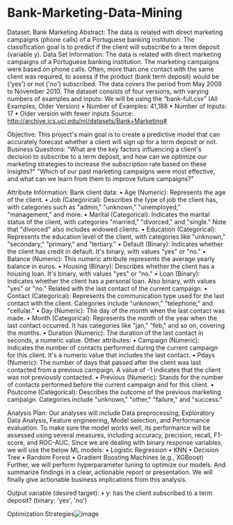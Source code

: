 # Bank-Marketing-Data-Mining


Dataset: Bank Marketing
Abstract:
The data is related with direct marketing campaigns (phone calls) of a Portuguese banking institution. The classification goal is to predict if the client will subscribe to a term deposit (variable y).
Data Set Information:
The data is related with direct marketing campaigns of a Portuguese banking institution. The marketing campaigns were based on phone calls. Often, more than one contact with the same client was required, to assess if the product (bank term deposit) would be ('yes') or not ('no') subscribed. The data covers the period from May 2008 to November 2010.
The dataset consists of four versions, with varying numbers of examples and inputs:
We will be using the “bank-full.csv” (All Examples, Older Version) 
•	Number of Examples: 41,188 
•	Number of Inputs: 17 
•	Older version with fewer inputs 
Source: http://archive.ics.uci.edu/ml/datasets/Bank+Marketing#



Objective:
This project's main goal is to create a predictive model that can accurately forecast whether a client will sign up for a term deposit or not. 
Business Questions:
"What are the key factors influencing a client's decision to subscribe to a term deposit, and how can we optimize our marketing strategies to increase the subscription rate based on these insights?"
"Which of our past marketing campaigns were most effective, and what can we learn from them to improve future campaigns?"

Attribute Information:
Bank client data:
•	Age (Numeric):      Represents the age of the client. 
•	Job (Categorical): Describes the type of job the client has, with categories such as "admin," "unknown," "unemployed," "management," and more. 
•	Marital (Categorical): Indicates the marital status of the client, with categories "married," "divorced," and "single." Note that "divorced" also includes widowed clients. 
•	Education (Categorical): Represents the education level of the client, with categories like "unknown," "secondary," "primary," and "tertiary." 
•	Default (Binary): Indicates whether the client has credit in default. It's binary, with values "yes" or "no." 
•	Balance (Numeric): This numeric attribute represents the average yearly balance in euros. 
•	Housing (Binary): Describes whether the client has a housing loan. It's binary, with values "yes" or "no." 
•	Loan (Binary): Indicates whether the client has a personal loan. Also binary, with values "yes" or "no." 
Related with the last contact of the current campaign:
•	Contact (Categorical): Represents the communication type used for the last contact with the client. Categories include "unknown," "telephone," and "cellular." 
•	Day (Numeric): The day of the month when the last contact was made. 
•	Month (Categorical): Represents the month of the year when the last contact occurred. It has categories like "jan," "feb," and so on, covering the months. 
•	Duration (Numeric): The duration of the last contact in seconds, a numeric value. 
Other attributes:
•	Campaign (Numeric): Indicates the number of contacts performed during the current campaign for this client. It's a numeric value that includes the last contact. 
•	Pdays (Numeric): The number of days that passed after the client was last contacted from a previous campaign. A value of -1 indicates that the client was not previously contacted. 
•	Previous (Numeric): Stands for the number of contacts performed before the current campaign and for this client. 
•	Poutcome (Categorical): Describes the outcome of the previous marketing campaign. Categories include "unknown," "other," "failure," and "success."

Analysis Plan:
Our analyses will include Data preprocessing, Exploratory Data Analysis, Feature engineering, Model selection, and Performance evaluation. 
To make sure the model works well, its performance will be assessed using several measures, including accuracy, precision, recall, F1-score, and ROC-AUC.
Since we are dealing with binary response variables, we will use the below ML models:
•	Logistic Regression
•	KNN 
•	Decision Tree
•	Random Forest
•	Gradient Boosting Machines (e.g., XGBoost)
Further, we will perform hyperparameter tuning to optimize our models. And summarize findings in a clear, actionable report or presentation. 
We will finally give actionable business implications from this analysis. 

Output variable (desired target):
•	y: has the client subscribed to a term deposit? (binary: 'yes', 'no')



Optimization Strategies![image](https://github.com/user-attachments/assets/214989d5-9bc8-4b9f-9cf8-12c729708e82)
